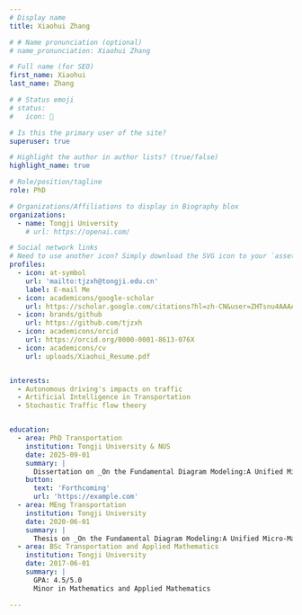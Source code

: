```yaml
---
# Display name
title: Xiaohui Zhang

# # Name pronunciation (optional)
# name_pronunciation: Xiaohui Zhang

# Full name (for SEO)
first_name: Xiaohui
last_name: Zhang

# # Status emoji
# status:
#   icon: 🎾

# Is this the primary user of the site?
superuser: true

# Highlight the author in author lists? (true/false)
highlight_name: true

# Role/position/tagline
role: PhD

# Organizations/Affiliations to display in Biography blox
organizations:
  - name: Tongji University
    # url: https://openai.com/

# Social network links
# Need to use another icon? Simply download the SVG icon to your `assets/media/icons/` folder.
profiles:
  - icon: at-symbol
    url: 'mailto:tjzxh@tongji.edu.cn'
    label: E-mail Me
  - icon: academicons/google-scholar
    url: https://scholar.google.com/citations?hl=zh-CN&user=ZHTsnu4AAAAJ
  - icon: brands/github
    url: https://github.com/tjzxh
  - icon: academicons/orcid
    url: https://orcid.org/0000-0001-8613-076X
  - icon: academicons/cv
    url: uploads/Xiaohui_Resume.pdf


interests:
  - Autonomous driving's impacts on traffic
  - Artificial Intelligence in Transportation
  - Stochastic Traffic flow theory


education:
  - area: PhD Transportation
    institution: Tongji University & NUS
    date: 2025-09-01
    summary: |
      Dissertation on _On the Fundamental Diagram Modeling:A Unified Micro-Macro Perspective_. Supervised by [Prof. Sun Jian](http//tops.tongji.edu.cn) and [Prof. Yang Kaidi](https://sites.google.com/view/kaidiyang/).
    button:
      text: 'Forthcoming'
      url: 'https://example.com'
  - area: MEng Transportation
    institution: Tongji University
    date: 2020-06-01
    summary: |
      Thesis on _On the Fundamental Diagram Modeling:A Unified Micro-Macro Perspective_. Supervised by [Prof. Sun Jian](http//tops.tongji.edu.cn).
  - area: BSc Transportation and Applied Mathematics
    institution: Tongji University
    date: 2017-06-01
    summary: |
      GPA: 4.5/5.0      
      Minor in Mathematics and Applied Mathematics

---
```

